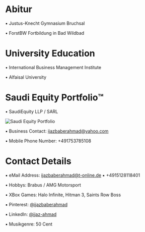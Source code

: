 # Abitur

▪︎ Justus-Knecht Gymnasium Bruchsal

• ForstBW Fortbildung in Bad Wildbad

# University Education 

• International Business Management Institute

• Alfaisal University

# Saudi Equity Portfolio™️

• SaudiEquity LLP / SARL

![Saudi Equity Portfolio](https://user-images.githubusercontent.com/95079463/177391716-5dd27bbe-f630-4760-8dd2-3390ef96deda.jpg)

▪︎ Business Contact: ijazbaberahmad@yahoo.com 

• Mobile Phone Number: +491753785108

# Contact Details 

▪︎ eMail Address: ijazbaberahmad@t-online.de ▪︎ +4915128118401 

• Hobbys: Brabus / AMG Motorsport

• XBox Games: Halo Infinite, Hitman 3, Saints Row Boss

▪︎ Pinterest: [@ijazbaberahmad](https://www.pinterest.de/ijazbaberahmad/)

▪︎ LinkedIn: [@ijaz-ahmad](https://www.linkedin.com/in/ijaz-ahmad-69677b13a/)

▪︎ Musikgenre: 50 Cent 



